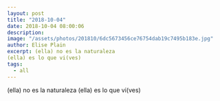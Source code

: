 ```yaml
---
layout: post
title: "2018-10-04"
date: 2018-10-04 08:00:06
description: 
image: "/assets/photos/201810/6dc5673456ce76754dab19c7495b183e.jpg"
author: Elise Plain
excerpt: (ella) no es la naturaleza
(ella) es lo que vi(ves)
tags: 
  - all
---
```


(ella) no es la naturaleza
(ella) es lo que vi(ves)
<p></p>
